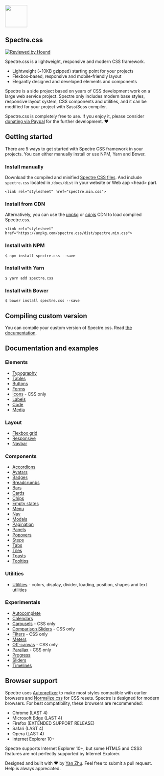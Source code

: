 <a href="https://picturepan2.github.io/spectre">
  <img src="https://picturepan2.github.io/spectre/img/spectre-logo.svg" width="72" height="72">
</a>

## Spectre.css

[![Reviewed by Hound](https://img.shields.io/badge/Reviewed_by-Hound-8E64B0.svg)](https://houndci.com)

Spectre.css is a lightweight, responsive and modern CSS framework.

- Lightweight (~10KB gzipped) starting point for your projects
- Flexbox-based, responsive and mobile-friendly layout
- Elegantly designed and developed elements and components

Spectre is a side project based on years of CSS development work on a large web service project. Spectre only includes modern base styles, responsive layout system, CSS components and utilities, and it can be modified for your project with Sass/Scss compiler.

Spectre.css is completely free to use. If you enjoy it, please consider [donating via Paypal](https://www.paypal.me/picturepan2) for the further development. ♥ 


## Getting started

There are 5 ways to get started with Spectre CSS framework in your projects. You can either manually install or use NPM, Yarn and Bower.

### Install manually
Download the compiled and minified [Spectre CSS files](https://github.com/picturepan2/spectre/tree/master/docs/dist). And include `spectre.css` located in `/docs/dist` in your website or Web app &lt;head&gt; part.

`<link rel="stylesheet" href="spectre.min.css">`

### Install from CDN
Alternatively, you can use the [unpkg](https://unpkg.com/) or [cdnjs](https://cdnjs.com/libraries/spectre.css) CDN to load compiled Spectre.css.

`<link rel="stylesheet" href="https://unpkg.com/spectre.css/dist/spectre.min.css">`

### Install with NPM
`$ npm install spectre.css --save`

### Install with Yarn
`$ yarn add spectre.css`

### Install with Bower
`$ bower install spectre.css --save`

## Compiling custom version

You can compile your custom version of Spectre.css. Read [the documentation](https://picturepan2.github.io/spectre/getting-started.html#custom).

## Documentation and examples

### Elements

- [Typography](https://picturepan2.github.io/spectre/elements.html#typography)
- [Tables](https://picturepan2.github.io/spectre/elements.html#tables)
- [Buttons](https://picturepan2.github.io/spectre/elements.html#buttons)
- [Forms](https://picturepan2.github.io/spectre/elements.html#forms)
- [Icons](https://picturepan2.github.io/spectre/elements.html#icons) - CSS only
- [Labels](https://picturepan2.github.io/spectre/elements.html#labels)
- [Code](https://picturepan2.github.io/spectre/elements.html#code)
- [Media](https://picturepan2.github.io/spectre/elements.html#media)

### Layout
- [Flexbox grid](https://picturepan2.github.io/spectre/layout.html#grid) 
- [Responsive](https://picturepan2.github.io/spectre/layout.html#responsive)
- [Navbar](https://picturepan2.github.io/spectre/layout.html#navbar)

### Components
- [Accordions](https://picturepan2.github.io/spectre/components.html#accordions)
- [Avatars](https://picturepan2.github.io/spectre/components.html#avatars)
- [Badges](https://picturepan2.github.io/spectre/components.html#badges)
- [Breadcrumbs](https://picturepan2.github.io/spectre/components.html#breadcrumbs)
- [Bars](https://picturepan2.github.io/spectre/components.html#bars)
- [Cards](https://picturepan2.github.io/spectre/components.html#cards)
- [Chips](https://picturepan2.github.io/spectre/components.html#chips)
- [Empty states](https://picturepan2.github.io/spectre/components.html#empty)
- [Menu](https://picturepan2.github.io/spectre/components.html#menu)
- [Nav](https://picturepan2.github.io/spectre/components.html#nav)
- [Modals](https://picturepan2.github.io/spectre/components.html#modals)
- [Pagination](https://picturepan2.github.io/spectre/components.html#pagination)
- [Panels](https://picturepan2.github.io/spectre/components.html#panels)
- [Popovers](https://picturepan2.github.io/spectre/components.html#popovers)
- [Steps](https://picturepan2.github.io/spectre/components.html#steps)
- [Tabs](https://picturepan2.github.io/spectre/components.html#tabs)
- [Tiles](https://picturepan2.github.io/spectre/components.html#tiles)
- [Toasts](https://picturepan2.github.io/spectre/components.html#toasts)
- [Tooltips](https://picturepan2.github.io/spectre/components.html#tooltips)

### Utilities

- [Utilities](https://picturepan2.github.io/spectre/utilities.html) - colors, display, divider, loading, position, shapes and text utilities

### Experimentals
- [Autocomplete](https://picturepan2.github.io/spectre/experimentals.html#autocomplete)
- [Calendars](https://picturepan2.github.io/spectre/experimentals.html#calendars)
- [Carousels](https://picturepan2.github.io/spectre/experimentals.html#carousels) - CSS only
- [Comparison Sliders](https://picturepan2.github.io/spectre/experimentals.html#comparison) - CSS only
- [Filters](https://picturepan2.github.io/spectre/experimentals.html#carousels) - CSS only
- [Meters](https://picturepan2.github.io/spectre/experimentals.html#meters)
- [Off-canvas](https://picturepan2.github.io/spectre/experimentals.html#off-canvas) - CSS only
- [Parallax](https://picturepan2.github.io/spectre/experimentals.html#parallax) - CSS only
- [Progress](https://picturepan2.github.io/spectre/experimentals.html#progress)
- [Sliders](https://picturepan2.github.io/spectre/experimentals.html#sliders)
- [Timelines](https://picturepan2.github.io/spectre/experimentals.html#timelines)

## Browser support
Spectre uses [Autoprefixer](https://github.com/postcss/autoprefixer) to make most styles compatible with earlier browsers and [Normalize.css](https://necolas.github.io/normalize.css/) for CSS resets. Spectre is designed for modern browsers. For best compatibility, these browsers are recommended:

- Chrome (LAST 4)
- Microsoft Edge (LAST 4)
- Firefox (EXTENDED SUPPORT RELEASE)
- Safari (LAST 4)
- Opera (LAST 4)
- Internet Explorer 10+

Spectre supports Internet Explorer 10+, but some HTML5 and CSS3 features are not perfectly supported by Internet Explorer.

Designed and built with ♥ by [Yan Zhu](https://twitter.com/picturepan2). Feel free to submit a pull request. Help is always appreciated.
